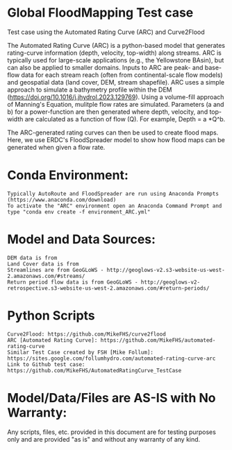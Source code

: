 # Global FloodMapping Test case
Test case using the Automated Rating Curve (ARC) and Curve2Flood

The Automated Rating Curve (ARC) is a python-based model that generates rating-curve information (depth, velocity, top-width) along streams.  ARC is typically used for large-scale applications (e.g., the Yellowstone BAsin), but can also be applied to smaller domains.  Inputs to ARC are peak- and base-flow data for each stream reach (often from continental-scale flow models) and geospatial data (land cover, DEM, stream shapefile).  ARC uses a simple approach to simulate a bathymetry profile within the DEM (https://doi.org/10.1016/j.jhydrol.2023.129769).  Using a volume-fill approach of Manning's Equation, mulitple flow rates are simulated.  Parameters (a and b) for a power-function are then generated where depth, velocity, and top-width are calculated as a function of flow (Q).  For example, Depth = a *Q^b.

The ARC-generated rating curves can then be used to create flood maps.  Here, we use ERDC's FloodSpreader model to show how flood maps can be generated when given a flow rate.

# Conda Environment:
    Typically AutoRoute and FloodSpreader are run using Anaconda Prompts (https://www.anaconda.com/download)
    To activate the "ARC" environment open an Anaconda Command Prompt and type "conda env create -f environment_ARC.yml"

# Model and Data Sources:
    DEM data is from 
    Land Cover data is from 
    Streamlines are from GeoGLoWS - http://geoglows-v2.s3-website-us-west-2.amazonaws.com/#streams/
    Return period flow data is from GeoGLoWS - http://geoglows-v2-retrospective.s3-website-us-west-2.amazonaws.com/#return-periods/

# Python Scripts
    Curve2Flood: https://github.com/MikeFHS/curve2flood
    ARC [Automated Rating Curve]: https://github.com/MikeFHS/automated-rating-curve
    Similar Test Case created by FSH [Mike Follum]: https://sites.google.com/follumhydro.com/automated-rating-curve-arc
    Link to Github test case: https://github.com/MikeFHS/AutomatedRatingCurve_TestCase
    

# Model/Data/Files are AS-IS with No Warranty:
Any scripts, files, etc. provided in this document are for testing purposes only and are provided "as is" and without any warranty of any kind.
